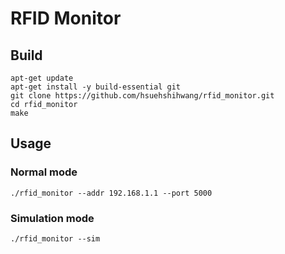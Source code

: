 # RFID Monitor

## Build

```shell
apt-get update
apt-get install -y build-essential git
git clone https://github.com/hsuehshihwang/rfid_monitor.git
cd rfid_monitor
make
```



## Usage

### Normal mode

```shell
./rfid_monitor --addr 192.168.1.1 --port 5000
```

### Simulation mode

```shell
./rfid_monitor --sim
```





